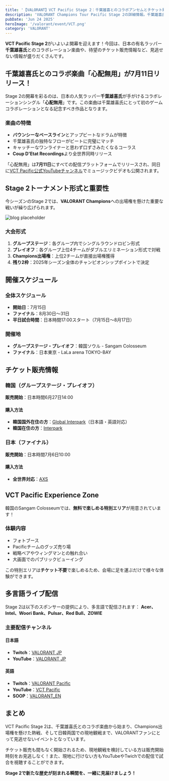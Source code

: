 ```yaml
---
title: '【VALORANT】VCT Pacific Stage 2：千葉雄喜とのコラボアンセムとチケット販売開始！'
description: 'VALORANT Champions Tour Pacific Stage 2の詳細情報。千葉雄喜氏とのコラボレーション楽曲「心配無用」のリリースや、韓国・日本での試合観戦チケット販売情報をお届けします。'
pubDate: 'Jun 24 2025'
heroImage: '/valorant/event/VCT.png'
category: 'VALORANT'
---
```


**VCT Pacific Stage 2**がいよいよ開幕を迎えます！今回は、日本の有名ラッパー**千葉雄喜氏**とのコラボレーション楽曲や、待望のチケット販売情報など、見逃せない情報が盛りだくさんです。

## 千葉雄喜氏とのコラボ楽曲「心配無用」が7月11日リリース！

Stage 2の開幕を彩るのは、日本の人気ラッパー**千葉雄喜氏**が手がけるコラボレーションシングル「**心配無用**」です。この楽曲は千葉雄喜氏にとって初のゲームコラボレーションとなる記念すべき作品となります。

### 楽曲の特徴
- **バウンシーなベースライン**とアップビートなドラムが特徴
- 千葉雄喜氏の独特なフローがビートに完璧にマッチ
- キャッチーなワンライナーと思わず口ずさみたくなるコーラス
- **Coup D'Etat Recordings**より全世界同時リリース

「心配無用」は**7月11日**にすべての配信プラットフォームでリリースされ、同日に[VCT Pacific公式YouTubeチャンネル](https://www.youtube.com/@VCTPacific)でミュージックビデオも公開されます。

## Stage 2トーナメント形式と重要性

今シーズンのStage 2では、**VALORANT Champions**への出場権を懸けた重要な戦いが繰り広げられます。

![blog placeholder](/valorant/event/tonament.png)

### 大会形式
1. **グループステージ**：各グループ内でシングルラウンドロビン形式
2. **プレイオフ**：各グループ上位4チームがダブルエリミネーション形式で対戦
3. **Champions出場権**：上位2チームが直接出場権獲得
4. **残り2枠**：2025年シーズン全体のチャンピオンシップポイントで決定

## 開催スケジュール

### 全体スケジュール
- **開始日**：7月15日
- **ファイナル**：8月30日～31日
- **平日試合時間**：日本時間17:00スタート（7月15日～8月17日）

### 開催地
- **グループステージ・プレイオフ**：韓国ソウル - Sangam Colosseum
- **ファイナル**：日本東京 - LaLa arena TOKYO-BAY

## チケット販売情報

### 韓国（グループステージ・プレイオフ）
**販売開始**：日本時間6月27日14:00

#### 購入方法
- **韓国国外在住の方**：[Global Interpark](https://www.globalinterpark.com/ja/promotion/riot-games-2025)（日本語・英語対応）
- **韓国在住の方**：[Interpark](https://ticket.interpark.com/Contents/Sports/GoodsInfo?SportsCode=07032&TeamCode=PE023)

### 日本（ファイナル）
**販売開始**：日本時間7月6日10:00

#### 購入方法
- **全世界対応**：[AXS](https://www.axs.com/jp/series/28348/vct-pacific-stage-2-finals-tokyo-tickets)

## VCT Pacific Experience Zone

韓国のSangam Colosseumでは、**無料で楽しめる特別エリア**が用意されています！

### 体験内容
- フォトブース
- Pacificチームのグッズ売り場
- 戦略ベアやウィングマンとの触れ合い
- 大画面でのパブリックビューイング

この特別エリアは**チケット不要**で楽しめるため、会場に足を運ぶだけで様々な体験ができます。

## 多言語ライブ配信

Stage 2は以下のスポンサーの提供により、多言語で配信されます：
**Acer、Intel、Woori Bank、Pulsar、Red Bull、ZOWIE**

### 主要配信チャンネル

#### 日本語
- **Twitch**：[VALORANT JP](https://www.twitch.tv/valorant_jpn)
- **YouTube**：[VALORANT JP](https://www.youtube.com/@VALORANTjp)

#### 英語
- **Twitch**：[VALORANT Pacific](https://www.twitch.tv/valorant_pacific)
- **YouTube**：[VCT Pacific](https://www.youtube.com/@VCTPacific)
- **SOOP**：[VALORANT_EN](http://sooplive.com/valoranten)



## まとめ

VCT Pacific Stage 2は、千葉雄喜氏とのコラボ楽曲から始まり、Champions出場権を懸けた熱戦、そして日韓両国での現地観戦まで、VALORANTファンにとって見逃せないイベントとなっています。

チケット販売も間もなく開始されるため、現地観戦を検討している方は販売開始時刻をお見逃しなく！また、現地に行けない方もYouTubeやTwichでの配信で試合を視聴することができます。

**Stage 2で新たな歴史が刻まれる瞬間を、一緒に見届けましょう！**